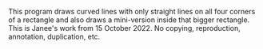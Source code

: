 This program draws curved lines with only straight lines on all four corners of a rectangle and also draws a mini-version inside that bigger rectangle. 
This is Janee's work from 15 October 2022.
No copying, reproduction, annotation, duplication, etc.
